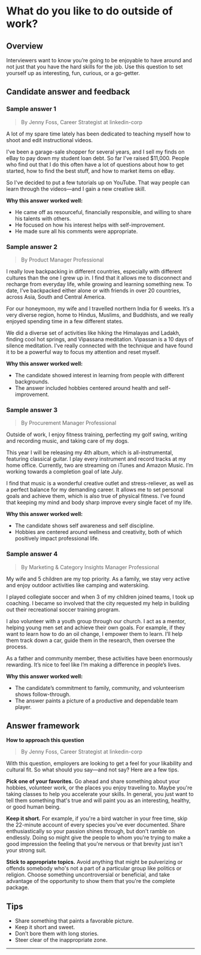 # What do you like to do outside of work?

## Overview
Interviewers want to know you’re going to be enjoyable to have around and not just that you have the hard skills for the job. Use this question to set yourself up as interesting, fun, curious, or a go-getter.

## Candidate answer and feedback

### Sample answer 1
> By Jenny Foss, Career Strategist at linkedin-corp

A lot of my spare time lately has been dedicated to teaching myself how to shoot and edit instructional videos.

I've been a garage-sale shopper for several years, and I sell my finds on eBay to pay down my student loan debt. So far I've raised $11,000. People who find out that I do this often have a lot of questions about how to get started, how to find the best stuff, and how to market items on eBay.

So I've decided to put a few tutorials up on YouTube. That way people can learn through the videos—and I gain a new creative skill.

**Why this answer worked well:**

* He came off as resourceful, financially responsible, and willing to share his talents with others.
* He focused on how his interest helps with self-improvement.
* He made sure all his comments were appropriate.

### Sample answer 2
> By Product Manager Professional

I really love backpacking in different countries, especially with different cultures than the one I grew up in. I find that it allows me to disconnect and recharge from everyday life, while growing and learning something new. To date, I’ve backpacked either alone or with friends in over 20 countries, across Asia, South and Central America.

For our honeymoon, my wife and I travelled northern India for 6 weeks. It’s a very diverse region, home to Hindus, Muslims, and Buddhists, and we really enjoyed spending time in a few different states.

We did a diverse set of activities like hiking the Himalayas and Ladakh, finding cool hot springs, and Vipassana meditation. Vipassan is a 10 days of silence meditation. I’ve really connected with the technique and have found it to be a powerful way to focus my attention and reset myself.

**Why this answer worked well:**

* The candidate showed interest in learning from people with different backgrounds.
* The answer included hobbies centered around health and self-improvement.

### Sample answer 3
> By Procurement Manager Professional

Outside of work, I enjoy fitness training, perfecting my golf swing, writing and recording music, and taking care of my dogs.

This year I will be releasing my 4th album, which is all-instrumental, featuring classical guitar. I play every instrument and record tracks at my home office. Currently, two are streaming on iTunes and Amazon Music. I’m working towards a completion goal of late July.

I find that music is a wonderful creative outlet and stress-reliever, as well as a perfect balance for my demanding career. It allows me to set personal goals and achieve them, which is also true of physical fitness. I’ve found that keeping my mind and body sharp improve every single facet of my life.

**Why this answer worked well:**

* The candidate shows self awareness and self discipline.
* Hobbies are centered around wellness and creativity, both of which positively impact professional life.

### Sample answer 4
> By Marketing & Category Insights Manager Professional

My wife and 5 children are my top priority. As a family, we stay very active and enjoy outdoor activities like camping and waterskiing.

I played collegiate soccer and when 3 of my children joined teams, I took up coaching. I became so involved that the city requested my help in building out their recreational soccer training program.

I also volunteer with a youth group through our church. I act as a mentor, helping young men set and achieve their own goals. For example, if they want to learn how to do an oil change, I empower them to learn. I’ll help them track down a car, guide them in the research, then oversee the process.

As a father and community member, these activities have been enormously rewarding. It’s nice to feel like I’m making a difference in people’s lives.

**Why this answer worked well:**

* The candidate’s commitment to family, community, and volunteerism shows follow-through.
* The answer paints a picture of a productive and dependable team player.

## Answer framework

**How to approach this question**

> By Jenny Foss, Career Strategist at linkedin-corp

With this question, employers are looking to get a feel for your likability and cultural fit. So what should you say—and not say? Here are a few tips.

**Pick one of your favorites.** Go ahead and share something about your hobbies, volunteer work, or the places you enjoy traveling to. Maybe you're taking classes to help you accelerate your skills. In general, you just want to tell them something that's true and will paint you as an interesting, healthy, or good human being.

**Keep it short.** For example, if you're a bird watcher in your free time, skip the 22-minute account of every species you've ever documented. Share enthusiastically so your passion shines through, but don't ramble on endlessly. Doing so might give the people to whom you're trying to make a good impression the feeling that you're nervous or that brevity just isn't your strong suit.

**Stick to appropriate topics.** Avoid anything that might be pulverizing or offends somebody who's not a part of a particular group like politics or religion. Choose something uncontroversial or beneficial, and take advantage of the opportunity to show them that you're the complete package.

## Tips

* Share something that paints a favorable picture.
* Keep it short and sweet.
* Don’t bore them with long stories.
* Steer clear of the inappropriate zone.

---